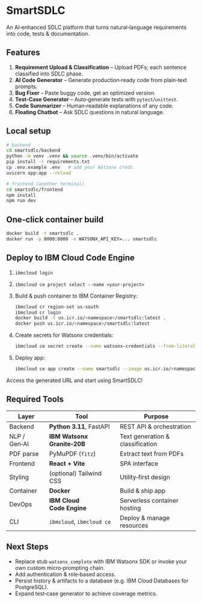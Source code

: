 # SmartSDLC

An AI‑enhanced SDLC platform that turns natural‑language requirements into code, tests & documentation.

## Features

1. **Requirement Upload & Classification** – Upload PDFs; each sentence classified into SDLC phase.
2. **AI Code Generator** – Generate production‑ready code from plain‑text prompts.
3. **Bug Fixer** – Paste buggy code, get an optimized version.
4. **Test‑Case Generator** – Auto‑generate tests with `pytest`/`unittest`.
5. **Code Summarizer** – Human‑readable explanations of any code.
6. **Floating Chatbot** – Ask SDLC questions in natural language.

## Local setup

```bash
# backend
cd smartsdlc/backend
python -m venv .venv && source .venv/bin/activate
pip install -r requirements.txt
cp .env.example .env   # add your Watsonx creds
uvicorn app:app --reload
```

```bash
# frontend (another terminal)
cd smartsdlc/frontend
npm install
npm run dev
```

## One‑click container build

```bash
docker build -t smartsdlc .
docker run -p 8000:8000 -e WATSONX_API_KEY=... smartsdlc
```

## Deploy to IBM Cloud Code Engine

1. `ibmcloud login`
2. `ibmcloud ce project select --name <your‑project>`
3. Build & push container to IBM Container Registry:

   ```bash
   ibmcloud cr region-set us-south
   ibmcloud cr login
   docker build -t us.icr.io/<namespace>/smartsdlc:latest .
   docker push us.icr.io/<namespace>/smartsdlc:latest
   ```

4. Create secrets for Watsonx credentials:

   ```bash
   ibmcloud ce secret create --name watsonx-credentials --from-literal api_key=<key> --from-literal project_id=<project>
   ```

5. Deploy app:

   ```bash
   ibmcloud ce app create --name smartsdlc --image us.icr.io/<namespace>/smartsdlc:latest --registry-secret <registry-secret> --secret watsonx-credentials --cpu 1 --memory 2G --min-scale 0 --max-scale 5 --port 8000
   ```

Access the generated URL and start using SmartSDLC!

## Required Tools

| Layer       | Tool                         | Purpose                            |
|-------------|------------------------------|------------------------------------|
| Backend     | **Python 3.11**, FastAPI     | REST API & orchestration           |
| NLP / Gen‑AI| **IBM Watsonx Granite‑20B**  | Text generation & classification   |
| PDF parse   | PyMuPDF (`fitz`)             | Extract text from PDFs             |
| Frontend    | **React + Vite**            | SPA interface                      |
| Styling     | (optional) Tailwind CSS      | Utility‑first design               |
| Container   | **Docker**                   | Build & ship app                   |
| DevOps      | **IBM Cloud Code Engine**    | Serverless container hosting       |
| CLI         | `ibmcloud`, `ibmcloud ce`    | Deploy & manage resources          |

## Next Steps

* Replace stub `watsonx_complete` with IBM Watsonx SDK or invoke your own custom micro‑prompting chain.
* Add authentication & role‑based access.
* Persist history & artifacts to a database (e.g. IBM Cloud Databases for PostgreSQL).
* Expand test‑case generator to achieve coverage metrics.
